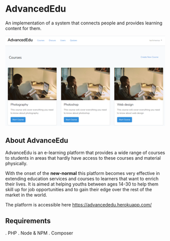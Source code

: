 # AdvancedEdu

An implementation of a system that connects people and provides learning content for them.

![alt text](https://github.com/VortanSystems/AdvanceEdu/blob/master/image/display.PNG)

## About AdvanceEdu 

AdvanceEdu is an e-learning platform that provides a wide range of courses to students in areas that hardly have access to these courses and material physically. 

With the onset of the <b>new-normal</b> this platform becomes very effective in extending education services and courses to learners that want to enrich their lives. It is aimed at helping youths between ages 14-30 to help them skill up for job opportunities and to gain their edge over the rest of the market in the world. 

The platform is accessible here https://advancededu.herokuapp.com/

## Requirements

. PHP
. Node & NPM
. Composer


